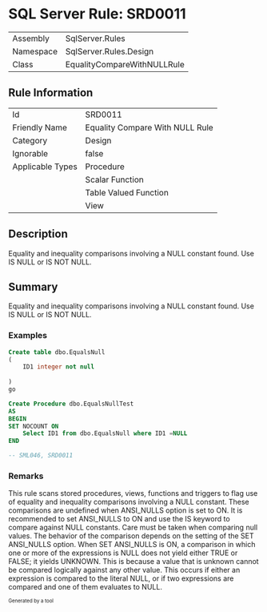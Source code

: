 ﻿# SQL Server Rule: SRD0011
  
|    |    |
|----|----|
| Assembly | SqlServer.Rules |
| Namespace | SqlServer.Rules.Design |
| Class | EqualityCompareWithNULLRule |
  
## Rule Information
  
|    |    |
|----|----|
| Id | SRD0011 |
| Friendly Name | Equality Compare With NULL Rule |
| Category | Design |
| Ignorable | false |
| Applicable Types | Procedure  |
|   | Scalar Function |
|   | Table Valued Function |
|   | View |
  
## Description
  
Equality and inequality comparisons involving a NULL constant found. Use IS NULL or IS NOT NULL.
  
## Summary
  
Equality and inequality comparisons involving a NULL constant found. Use IS NULL or IS NOT NULL.
  
### Examples
  
```sql
Create table dbo.EqualsNull
(
    ID1 integer not null
    
)
go

Create Procedure dbo.EqualsNullTest
AS
BEGIN
SET NOCOUNT ON
	Select ID1 from dbo.EqualsNull where ID1 =NULL
END

-- SML046, SRD0011
```
  
### Remarks
  
This rule scans stored procedures, views, functions and triggers to flag use of equality
and inequality comparisons involving a NULL constant. These comparisons are undefined when
<c>ANSI_NULLS</c> option is set to ON. It is recommended to set <c>ANSI_NULLS</c> to ON and
use the <c>IS</c> keyword to compare against NULL constants. Care must be taken when
comparing null values. The behavior of the comparison depends on the setting of the
<c>SET ANSI_NULLS</c> option. When <c>SET ANSI_NULLS</c> is ON, a comparison in which one
or more of the expressions is NULL does not yield either TRUE or FALSE; it yields UNKNOWN.
This is because a value that is unknown cannot be compared logically against any other value.
This occurs if either an expression is compared to the literal NULL, or if two expressions
are compared and one of them evaluates to NULL.
  
<sub><sup>Generated by a tool</sup></sub>

